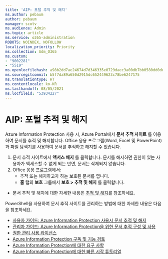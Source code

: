 ```yaml
---
title: 'AIP: 포털 추적 및 해지'
ms.author: pebaum
author: pebaum
manager: scotv
ms.audience: Admin
ms.topic: article
ms.service: o365-administration
ROBOTS: NOINDEX, NOFOLLOW
localization_priority: Priority
ms.collection: Adm_O365
ms.custom:
- "9002281"
- "5519"
ms.openlocfilehash: a98b2dd7ae24674d7d346335e0729daec3a00db7bb0580dd0dd4ba08f58e7aca
ms.sourcegitcommit: b5f7da89a650d2915dc652449623c78be6247175
ms.translationtype: HT
ms.contentlocale: ko-KR
ms.lasthandoff: 08/05/2021
ms.locfileid: "53934227"
---
```

# <a name="aip-track-and-revoke-portal"></a>AIP: 포털 추적 및 해지

Azure Information Protection 사용 시, Azure Portal에서 **문서 추적 사이트** 를 이용하여 문서를 추적 및 해지합니다. Office 응용 프로그램(Word, Excel 및 PowerPoint)과 파일 탐색기를 사용하여 문서를 추적하고 해지할 수 있습니다.

1. 문서 추적 사이트에서 **액서스 해지** 를 클릭합니다. 문서를 해지하면 권한이 있는 사용자가 액세스할 수 없게 되는 반면, 문서는 삭제되지 않습니다.
2. Office 응용 프로그램에서:
    - 추적 또는 해지하고자 하는 보호된 문서를 엽니다.
    - **홈** 탭의 **보호** 그룹에서 **보호 > 추적 및 해지** 를 클릭합니다.

- 문서 추적 및 해지에 대한 자세한 내용은 [추적 및 해지](https://docs.microsoft.com/azure/information-protection/rms-client/client-track-revoke)를 참조하세요.

PowerShell을 사용하여 문서 추적 사이트를 관리하는 방법에 대한 자세한 내용은 다음을 참조하세요.
- [사용자 가이드: Azure Information Protection 사용시 문서 추적 및 해지](https://docs.microsoft.com/azure/information-protection/rms-client/client-track-revoke)
- [관리자 가이드: Azure Information Protection을 위한 문서 추적 구성 및 사용](https://docs.microsoft.com/azure/information-protection/rms-client/client-admin-guide-document-tracking)
- [권한 관리 사용 라이선스](https://docs.microsoft.com/azure/information-protection/configure-usage-rights#rights-management-use-license)
- [Azure Information Protection 구독 및 기능 검토](https://azure.microsoft.com/pricing/details/information-protection)
- [Azure Information Protection에 대한 요구 사항](https://docs.microsoft.com/azure/information-protection/get-started/requirements)
- [Azure Information Protection에 대한 빠른 시작 튜토리얼](https://docs.microsoft.com/azure/information-protection/get-started/infoprotect-quick-start-tutorial)
